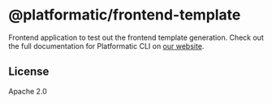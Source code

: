 # @platformatic/frontend-template

Frontend application to test out the frontend template generation.
Check out the full documentation for Platformatic CLI on [our website](https://docs.platformatic.dev/docs/reference/platformatic/cli).

## License

Apache 2.0
